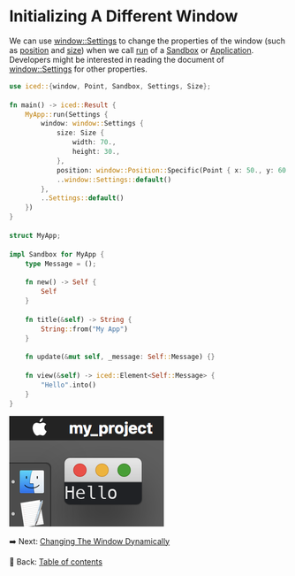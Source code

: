 # Initializing A Different Window

We can use [window::Settings](https://docs.rs/iced/0.12.1/iced/window/settings/struct.Settings.html) to change the properties of the window (such as [position](https://docs.rs/iced/0.12.1/iced/window/settings/struct.Settings.html#structfield.position) and [size](https://docs.rs/iced/0.12.1/iced/window/settings/struct.Settings.html#structfield.size)) when we call [run](https://docs.rs/iced/0.12.1/iced/trait.Sandbox.html#method.run) of a [Sandbox](https://docs.rs/iced/0.12.1/iced/trait.Sandbox.html) or [Application](https://docs.rs/iced/0.12.1/iced/application/trait.Application.html).
Developers might be interested in reading the document of [window::Settings](https://docs.rs/iced/0.12.1/iced/window/settings/struct.Settings.html) for other properties.

```rust
use iced::{window, Point, Sandbox, Settings, Size};

fn main() -> iced::Result {
    MyApp::run(Settings {
        window: window::Settings {
            size: Size {
                width: 70.,
                height: 30.,
            },
            position: window::Position::Specific(Point { x: 50., y: 60. }),
            ..window::Settings::default()
        },
        ..Settings::default()
    })
}

struct MyApp;

impl Sandbox for MyApp {
    type Message = ();

    fn new() -> Self {
        Self
    }

    fn title(&self) -> String {
        String::from("My App")
    }

    fn update(&mut self, _message: Self::Message) {}

    fn view(&self) -> iced::Element<Self::Message> {
        "Hello".into()
    }
}
```

![Initializing a different window](./pic/initializing_a_different_window.png)

:arrow_right:  Next: [Changing The Window Dynamically](./changing_the_window_dynamically.md)

:blue_book: Back: [Table of contents](./../README.md)
